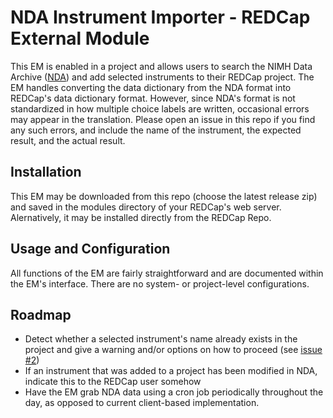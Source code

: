 # NDA Instrument Importer - REDCap External Module

This EM is enabled in a project and allows users to search the NIMH Data Archive ([NDA](https://nda.nih.gov/data_dictionary.html)) and add selected instruments to their REDCap project. The EM handles converting the data dictionary from the NDA format into REDCap's data dictionary format. However, since NDA's format is not standardized in how multiple choice labels are written, occasional errors may appear in the translation. Please open an issue in this repo if you find any such errors, and include the name of the instrument, the expected result, and the actual result.

## Installation

This EM may be downloaded from this repo (choose the latest release zip) and saved in the modules directory of your REDCap's web server. Alernatively, it may be installed directly from the REDCap Repo.

## Usage and Configuration

All functions of the EM are fairly straightforward and are documented within the EM's interface. There are no system- or project-level configurations.

## Roadmap

* Detect whether a selected instrument's name already exists in the project and give a warning and/or options on how to proceed (see [issue #2](https://github.com/AndrewPoppe/nda_instrument_importer/issues/2#issue-873983345))
* If an instrument that was added to a project has been modified in NDA, indicate this to the REDCap user somehow
* Have the EM grab NDA data using a cron job periodically throughout the day, as opposed to current client-based implementation. 